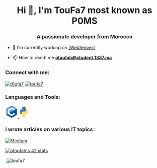 <h1 align="center">Hi 👋, I'm TouFa7 most known as P0MS</h1>
<h3 align="center">A passionate developer from Morocco</h3>


- 🔭 I’m currently working on [[WebServer]](https://github.com/Abdeljalil-Bouchfar/Webserv)

- 📫 How to reach me **otoufah@student.1337.ma**

<h3 align="left">Connect with me:</h3>
<p align="left">
<a href="https://twitter.com/t0ufa7" target="blank"><img align="center" src="https://raw.githubusercontent.com/rahuldkjain/github-profile-readme-generator/master/src/images/icons/Social/twitter.svg" alt="t0ufa7" height="30" width="40" /></a>
<a href="https://linkedin.com/in/toufa7" target="blank"><img align="center" src="https://raw.githubusercontent.com/rahuldkjain/github-profile-readme-generator/master/src/images/icons/Social/linked-in-alt.svg" alt="toufa7" height="30" width="40" /></a>
</p>

<h3 align="left">Languages and Tools:</h3>
<p align="left"> <a href="https://www.cprogramming.com/" target="_blank" rel="noreferrer"> <img src="https://raw.githubusercontent.com/devicons/devicon/master/icons/c/c-original.svg" alt="c" width="40" height="40"/> </a> <a href="https://www.python.org" target="_blank" rel="noreferrer"> <img src="https://raw.githubusercontent.com/devicons/devicon/master/icons/python/python-original.svg" alt="python" width="30" height="40"/> </a> </p>

<h3 align="left">I wrote articles on various IT topics :</h3>
<a href="https://toufa7.medium.com/" target="blank"><img align="center" src="https://avatars.githubusercontent.com/u/923954?s=200&v=4" alt="Medium" height="40" width="40" /></a>


[![otoufah's 42 stats](https://badge.mediaplus.ma/darkblue/otoufah)](https://github.com/oakoudad/badge42)


<p align="left">
</p>

<p>&nbsp;<img align="center" src="https://github-readme-stats.vercel.app/api?username=toufa7&show_icons=true&locale=en" alt="toufa7" /></p>
